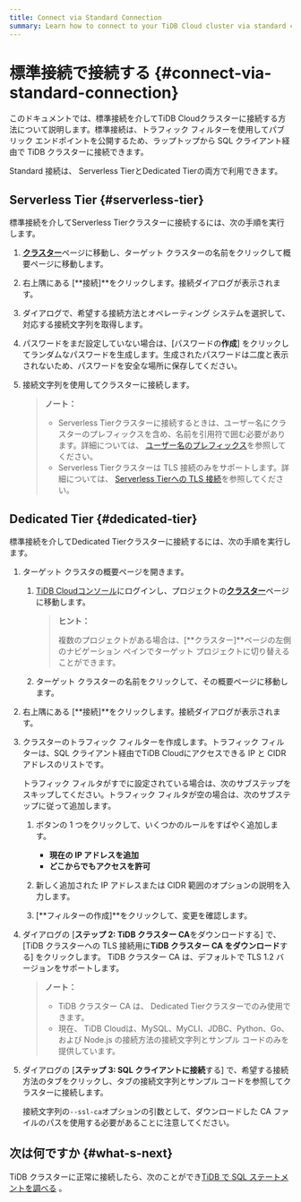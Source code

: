 ```yaml
---
title: Connect via Standard Connection
summary: Learn how to connect to your TiDB Cloud cluster via standard connection.
---
```


# 標準接続で接続する {#connect-via-standard-connection}

このドキュメントでは、標準接続を介してTiDB Cloudクラスターに接続する方法について説明します。標準接続は、トラフィック フィルターを使用してパブリック エンドポイントを公開するため、ラップトップから SQL クライアント経由で TiDB クラスターに接続できます。

Standard 接続は、 Serverless TierとDedicated Tierの両方で利用できます。

## Serverless Tier {#serverless-tier}

標準接続を介してServerless Tierクラスターに接続するには、次の手順を実行します。

1.  [**クラスター**](https://tidbcloud.com/console/clusters)ページに移動し、ターゲット クラスターの名前をクリックして概要ページに移動します。

2.  右上隅にある [**接続]**をクリックします。接続ダイアログが表示されます。

3.  ダイアログで、希望する接続方法とオペレーティング システムを選択して、対応する接続文字列を取得します。

4.  パスワードをまだ設定していない場合は、[パスワードの**作成**] をクリックしてランダムなパスワードを生成します。生成されたパスワードは二度と表示されないため、パスワードを安全な場所に保存してください。

5.  接続文字列を使用してクラスターに接続します。

    > **ノート：**
    >
    > -   Serverless Tierクラスターに接続するときは、ユーザー名にクラスターのプレフィックスを含め、名前を引用符で囲む必要があります。詳細については、 [ユーザー名のプレフィックス](/tidb-cloud/select-cluster-tier.md#user-name-prefix)を参照してください。
    > -   Serverless Tierクラスターは TLS 接続のみをサポートします。詳細については、 [Serverless Tierへの TLS 接続](/tidb-cloud/secure-connections-to-serverless-tier-clusters.md)を参照してください。

## Dedicated Tier {#dedicated-tier}

標準接続を介してDedicated Tierクラスターに接続するには、次の手順を実行します。

1.  ターゲット クラスタの概要ページを開きます。

    1.  [TiDB Cloudコンソール](https://tidbcloud.com/)にログインし、プロジェクトの[**クラスター**](https://tidbcloud.com/console/clusters)ページに移動します。

        > **ヒント：**
        >
        > 複数のプロジェクトがある場合は、[**クラスター]**ページの左側のナビゲーション ペインでターゲット プロジェクトに切り替えることができます。

    2.  ターゲット クラスターの名前をクリックして、その概要ページに移動します。

2.  右上隅にある [**接続]**をクリックします。接続ダイアログが表示されます。

3.  クラスターのトラフィック フィルターを作成します。トラフィック フィルターは、SQL クライアント経由でTiDB Cloudにアクセスできる IP と CIDR アドレスのリストです。

    トラフィック フィルタがすでに設定されている場合は、次のサブステップをスキップしてください。トラフィック フィルタが空の場合は、次のサブステップに従って追加します。

    1.  ボタンの 1 つをクリックして、いくつかのルールをすばやく追加します。

        -   **現在の IP アドレスを追加**
        -   **どこからでもアクセスを許可**

    2.  新しく追加された IP アドレスまたは CIDR 範囲のオプションの説明を入力します。

    3.  [**フィルターの作成]**をクリックして、変更を確認します。

4.  ダイアログの [**ステップ 2: TiDB クラスター CA**をダウンロードする] で、[TiDB クラスターへの TLS 接続用に<strong>TiDB クラスター CA をダウンロード</strong>する] をクリックします。 TiDB クラスター CA は、デフォルトで TLS 1.2 バージョンをサポートします。

    > **ノート：**
    >
    > -   TiDB クラスター CA は、 Dedicated Tierクラスターでのみ使用できます。
    > -   現在、 TiDB Cloudは、MySQL、MyCLI、JDBC、Python、Go、および Node.js の接続方法の接続文字列とサンプル コードのみを提供しています。

5.  ダイアログの [**ステップ 3: SQL クライアントに接続**する] で、希望する接続方法のタブをクリックし、タブの接続文字列とサンプル コードを参照してクラスターに接続します。

    接続文字列の`--ssl-ca`オプションの引数として、ダウンロードした CA ファイルのパスを使用する必要があることに注意してください。

## 次は何ですか {#what-s-next}

TiDB クラスターに正常に接続したら、次のことができ[TiDB で SQL ステートメントを調べる](/basic-sql-operations.md) 。
